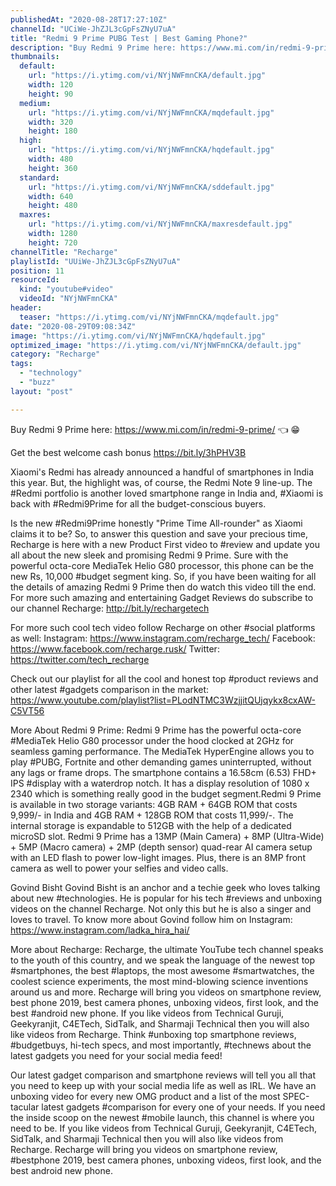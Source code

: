 ```yaml
---
publishedAt: "2020-08-28T17:27:10Z"
channelId: "UCiWe-JhZJL3cGpFsZNyU7uA"
title: "Redmi 9 Prime PUBG Test | Best Gaming Phone?"
description: "Buy Redmi 9 Prime here: https://www.mi.com/in/redmi-9-prime/ 👈  😁 \n\nGet the best welcome cash bonus https://bit.ly/3hPHV3B\n\nXiaomi's Redmi has already announced a handful of smartphones in India this year. But, the highlight was, of course, the Redmi Note 9 line-up. The #Redmi portfolio is another loved smartphone range in India and, #Xiaomi is back with #Redmi9Prime for all the budget-conscious buyers.\n\nIs the new #Redmi9Prime honestly \"Prime Time All-rounder\" as Xiaomi claims it to be? So, to answer this question and save your precious time, Recharge is here with a new Product First video to #review and update you all about the new sleek and promising Redmi 9 Prime. Sure with the powerful octa-core MediaTek Helio G80 processor, this phone can be the new Rs, 10,000 #budget segment king. So, if you have been waiting for all the details of amazing Redmi 9 Prime then do watch this video till the end. For more such amazing and entertaining Gadget Reviews do subscribe to our channel Recharge: http://bit.ly/rechargetech\n\nFor more such cool tech video follow Recharge on other #social platforms as well:\nInstagram: https://www.instagram.com/recharge_tech/\nFacebook: https://www.facebook.com/recharge.rusk/\nTwitter: https://twitter.com/tech_recharge\n\nCheck out our playlist for all the cool and honest top #product reviews and other latest #gadgets comparison in the market: https://www.youtube.com/playlist?list=PLodNTMC3WzjjitQUjqykx8cxAW-C5VT56\n\nMore About Redmi 9 Prime:\nRedmi 9 Prime has the powerful octa-core #MediaTek Helio G80 processor under the hood clocked at 2GHz for seamless gaming performance. The MediaTek HyperEngine allows you to play #PUBG, Fortnite and other demanding games uninterrupted, without any lags or frame drops. The smartphone contains a 16.58cm (6.53) FHD+ IPS #display with a waterdrop notch. It has a display resolution of 1080 x 2340 which is something really good in the budget segment.Redmi 9 Prime is available in two storage variants: 4GB RAM + 64GB ROM that costs 9,999/- in India and 4GB RAM + 128GB ROM that costs 11,999/-. The internal storage is expandable to 512GB with the help of a dedicated microSD slot. Redmi 9 Prime has a 13MP (Main Camera) + 8MP (Ultra-Wide) + 5MP (Macro camera) + 2MP (depth sensor) quad-rear AI camera setup with an LED flash to power low-light images. Plus, there is an 8MP front camera as well to power your selfies and video calls.\n\nGovind Bisht\nGovind Bisht is an anchor and a techie geek who loves talking about new #technologies. He is popular for his tech #reviews and unboxing videos on the channel Recharge. Not only this but he is also a singer and loves to travel. To know more about Govind follow him on Instagram: https://www.instagram.com/ladka_hira_hai/\n\nMore about Recharge: Recharge, the ultimate YouTube tech channel speaks to the youth of this country, and we speak the language of the newest top #smartphones, the best #laptops, the most awesome #smartwatches, the coolest science experiments, the most mind-blowing science inventions around us and more. Recharge will bring you videos on smartphone review, best phone 2019, best camera phones, unboxing videos, first look, and the best #android new phone. If you like videos from Technical Guruji, Geekyranjit, C4ETech, SidTalk, and Sharmaji Technical then you will also like videos from Recharge. Think #unboxing top smartphone reviews, #budgetbuys, hi-tech specs, and most importantly, #technews about the latest gadgets you need for your social media feed!\n\nOur latest gadget comparison and smartphone reviews will tell you all that you need to keep up with your social media life as well as IRL. We have an unboxing video for every new OMG product and a list of the most SPEC-tacular latest gadgets #comparison for every one of your needs. If you need the inside scoop on the newest #mobile launch, this channel is where you need to be. If you like videos from Technical Guruji, Geekyranjit, C4ETech, SidTalk, and Sharmaji Technical then you will also like videos from Recharge. Recharge will bring you videos on smartphone review, #bestphone 2019, best camera phones, unboxing videos, first look, and the best android new phone."
thumbnails:
  default:
    url: "https://i.ytimg.com/vi/NYjNWFmnCKA/default.jpg"
    width: 120
    height: 90
  medium:
    url: "https://i.ytimg.com/vi/NYjNWFmnCKA/mqdefault.jpg"
    width: 320
    height: 180
  high:
    url: "https://i.ytimg.com/vi/NYjNWFmnCKA/hqdefault.jpg"
    width: 480
    height: 360
  standard:
    url: "https://i.ytimg.com/vi/NYjNWFmnCKA/sddefault.jpg"
    width: 640
    height: 480
  maxres:
    url: "https://i.ytimg.com/vi/NYjNWFmnCKA/maxresdefault.jpg"
    width: 1280
    height: 720
channelTitle: "Recharge"
playlistId: "UUiWe-JhZJL3cGpFsZNyU7uA"
position: 11
resourceId:
  kind: "youtube#video"
  videoId: "NYjNWFmnCKA"
header:
  teaser: "https://i.ytimg.com/vi/NYjNWFmnCKA/mqdefault.jpg"
date: "2020-08-29T09:08:34Z"
image: "https://i.ytimg.com/vi/NYjNWFmnCKA/hqdefault.jpg"
optimized_image: "https://i.ytimg.com/vi/NYjNWFmnCKA/default.jpg"
category: "Recharge"
tags:
  - "technology"
  - "buzz"
layout: "post"

---
```

Buy Redmi 9 Prime here: https://www.mi.com/in/redmi-9-prime/ 👈  😁 

Get the best welcome cash bonus https://bit.ly/3hPHV3B

Xiaomi's Redmi has already announced a handful of smartphones in India this year. But, the highlight was, of course, the Redmi Note 9 line-up. The #Redmi portfolio is another loved smartphone range in India and, #Xiaomi is back with #Redmi9Prime for all the budget-conscious buyers.

Is the new #Redmi9Prime honestly "Prime Time All-rounder" as Xiaomi claims it to be? So, to answer this question and save your precious time, Recharge is here with a new Product First video to #review and update you all about the new sleek and promising Redmi 9 Prime. Sure with the powerful octa-core MediaTek Helio G80 processor, this phone can be the new Rs, 10,000 #budget segment king. So, if you have been waiting for all the details of amazing Redmi 9 Prime then do watch this video till the end. For more such amazing and entertaining Gadget Reviews do subscribe to our channel Recharge: http://bit.ly/rechargetech

For more such cool tech video follow Recharge on other #social platforms as well:
Instagram: https://www.instagram.com/recharge_tech/
Facebook: https://www.facebook.com/recharge.rusk/
Twitter: https://twitter.com/tech_recharge

Check out our playlist for all the cool and honest top #product reviews and other latest #gadgets comparison in the market: https://www.youtube.com/playlist?list=PLodNTMC3WzjjitQUjqykx8cxAW-C5VT56

More About Redmi 9 Prime:
Redmi 9 Prime has the powerful octa-core #MediaTek Helio G80 processor under the hood clocked at 2GHz for seamless gaming performance. The MediaTek HyperEngine allows you to play #PUBG, Fortnite and other demanding games uninterrupted, without any lags or frame drops. The smartphone contains a 16.58cm (6.53) FHD+ IPS #display with a waterdrop notch. It has a display resolution of 1080 x 2340 which is something really good in the budget segment.Redmi 9 Prime is available in two storage variants: 4GB RAM + 64GB ROM that costs 9,999/- in India and 4GB RAM + 128GB ROM that costs 11,999/-. The internal storage is expandable to 512GB with the help of a dedicated microSD slot. Redmi 9 Prime has a 13MP (Main Camera) + 8MP (Ultra-Wide) + 5MP (Macro camera) + 2MP (depth sensor) quad-rear AI camera setup with an LED flash to power low-light images. Plus, there is an 8MP front camera as well to power your selfies and video calls.

Govind Bisht
Govind Bisht is an anchor and a techie geek who loves talking about new #technologies. He is popular for his tech #reviews and unboxing videos on the channel Recharge. Not only this but he is also a singer and loves to travel. To know more about Govind follow him on Instagram: https://www.instagram.com/ladka_hira_hai/

More about Recharge: Recharge, the ultimate YouTube tech channel speaks to the youth of this country, and we speak the language of the newest top #smartphones, the best #laptops, the most awesome #smartwatches, the coolest science experiments, the most mind-blowing science inventions around us and more. Recharge will bring you videos on smartphone review, best phone 2019, best camera phones, unboxing videos, first look, and the best #android new phone. If you like videos from Technical Guruji, Geekyranjit, C4ETech, SidTalk, and Sharmaji Technical then you will also like videos from Recharge. Think #unboxing top smartphone reviews, #budgetbuys, hi-tech specs, and most importantly, #technews about the latest gadgets you need for your social media feed!

Our latest gadget comparison and smartphone reviews will tell you all that you need to keep up with your social media life as well as IRL. We have an unboxing video for every new OMG product and a list of the most SPEC-tacular latest gadgets #comparison for every one of your needs. If you need the inside scoop on the newest #mobile launch, this channel is where you need to be. If you like videos from Technical Guruji, Geekyranjit, C4ETech, SidTalk, and Sharmaji Technical then you will also like videos from Recharge. Recharge will bring you videos on smartphone review, #bestphone 2019, best camera phones, unboxing videos, first look, and the best android new phone.